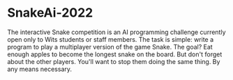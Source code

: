 # SnakeAi-2022
The interactive Snake competition is an AI programming challenge currently open only to Wits students or staff members.
The task is simple: write a program to play a multiplayer version of the game Snake. 
The goal? Eat enough apples to become the longest snake on the board. But don't forget about the other players. You'll want to stop them doing the same thing. By any means necessary.
